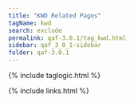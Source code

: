 ```yaml
---
title: "KWD Related Pages"
tagName: kwd
search: exclude
permalink: qaf-3.0.1/tag_kwd.html
sidebar: qaf_3_0_1-sidebar
folder: qaf-3.0.1
---
```

{% include taglogic.html %}

{% include links.html %}
